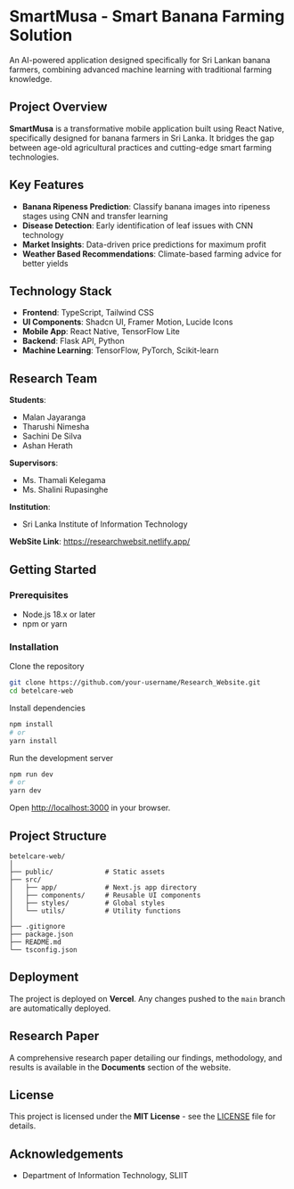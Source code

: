 # SmartMusa - Smart Banana Farming Solution

An AI-powered application designed specifically for Sri Lankan banana farmers, combining advanced machine learning with traditional farming knowledge.

## Project Overview

**SmartMusa** is a transformative mobile application built using React Native, specifically designed for banana farmers in Sri Lanka. It bridges the gap between age-old agricultural practices and cutting-edge smart farming technologies.

## Key Features

- **Banana Ripeness Prediction**: Classify banana images into ripeness stages using CNN and transfer learning
- **Disease Detection**: Early identification of leaf issues with CNN technology  
- **Market Insights**: Data-driven price predictions for maximum profit  
- **Weather Based Recommendations**: Climate-based farming advice for better yields  

## Technology Stack

- **Frontend**: TypeScript, Tailwind CSS  
- **UI Components**: Shadcn UI, Framer Motion, Lucide Icons  
- **Mobile App**: React Native, TensorFlow Lite  
- **Backend**: Flask API, Python  
- **Machine Learning**: TensorFlow, PyTorch, Scikit-learn  

## Research Team

**Students**:  
- Malan Jayaranga  
- Tharushi Nimesha  
- Sachini De Silva  
- Ashan Herath  

**Supervisors**:  
- Ms. Thamali Kelegama  
- Ms. Shalini Rupasinghe  

**Institution**:  
- Sri Lanka Institute of Information Technology

**WebSite Link**: https://researchwebsit.netlify.app/ 

## Getting Started

### Prerequisites

- Node.js 18.x or later  
- npm or yarn  

### Installation

Clone the repository  
```bash
git clone https://github.com/your-username/Research_Website.git
cd betelcare-web
```

Install dependencies  
```bash
npm install
# or
yarn install
```

Run the development server  
```bash
npm run dev
# or
yarn dev
```

Open [http://localhost:3000](http://localhost:3000) in your browser.

## Project Structure

```
betelcare-web/
│
├── public/             # Static assets
├── src/
│   ├── app/            # Next.js app directory
│   ├── components/     # Reusable UI components
│   ├── styles/         # Global styles
│   └── utils/          # Utility functions
│
├── .gitignore
├── package.json
├── README.md
└── tsconfig.json
```

## Deployment

The project is deployed on **Vercel**. Any changes pushed to the `main` branch are automatically deployed.

## Research Paper

A comprehensive research paper detailing our findings, methodology, and results is available in the **Documents** section of the website.

## License

This project is licensed under the **MIT License** - see the [LICENSE](./LICENSE) file for details.

## Acknowledgements

- Department of Information Technology, SLIIT  
